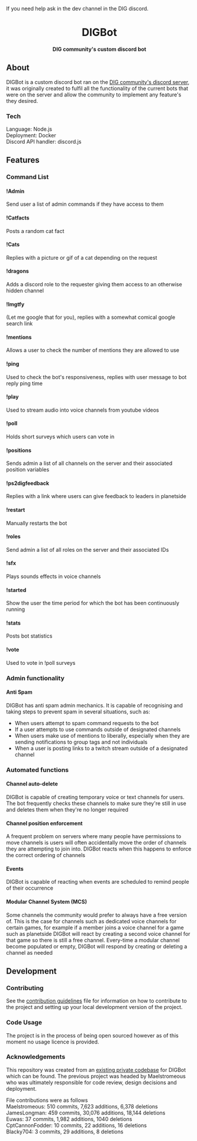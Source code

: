 If you need help ask in the dev channel in the DIG discord.

<div align="center">
    <h1>DIGBot</h1>
    <h4>DIG community's custom discord bot</h4>
</div>

## About

DIGBot is a custom discord bot ran on the [DIG community's discord server](https://discord.gg/cjQBNpc), it was originally created to fulfil all the functionality of the current bots that were on the server and allow the community to implement any feature's they desired.

### Tech

Language: Node.js  
Deployment: Docker  
Discord API handler: discord.js  

## Features

### Command List
#### !Admin
Send user a list of admin commands if they have access to them

#### !Catfacts
Posts a random cat fact

#### !Cats
Replies with a picture or gif of a cat depending on the request

#### !dragons
Adds a discord role to the requester giving them access to an otherwise hidden channel

#### !lmgtfy
(Let me google that for you), replies with a somewhat comical google search link

#### !mentions
Allows a user to check the number of mentions they are allowed to use

#### !ping
Used to check the bot's responsiveness, replies with user message to bot reply ping time

#### !play
Used to stream audio into voice channels from youtube videos

#### !poll
Holds short surveys which users can vote in

#### !positions
Sends admin a list of all channels on the server and their associated position variables

#### !ps2digfeedback
Replies with a link where users can give feedback to leaders in planetside

#### !restart
Manually restarts the bot

#### !roles
Send admin a list of all roles on the server and their associated IDs

#### !sfx
Plays sounds effects in voice channels

#### !started
Show the user the time period for which the bot has been continuously running

#### !stats
Posts bot statistics

#### !vote
Used to vote in !poll surveys

### Admin functionality

#### Anti Spam
DIGBot has anti spam admin mechanics. It is capable of recognising and taking steps to prevent spam in several situations, such as:
- When users attempt to spam command requests to the bot
- If a user attempts to use commands outside of designated channels
- When users make use of mentions to liberally, especially when they are sending notifications to group tags and not individuals
- When a user is posting links to a twitch stream outside of a designated channel

### Automated functions

#### Channel auto-delete
DIGBot is capable of creating temporary voice or text channels for users. The bot frequently checks these channels to make sure they're still in use and deletes them when they're no longer required

#### Channel position enforcement
A frequent problem on servers where many people have permissions to move channels is users will often accidentally move the order of channels they are attempting to join into. DIGBot reacts when this happens to enforce the correct ordering of channels

#### Events
DIGBot is capable of reacting when events are scheduled to remind people of their occurrence

#### Modular Channel System (MCS)
Some channels the community would prefer to always have a free version of. This is the case for channels such as dedicated voice channels for certain games, for example if a member joins a voice channel for a game such as planetside DIGBot will react by creating a second voice channel for that game so there is still a free channel. Every-time a modular channel become populated or empty, DIGBot will respond by creating or deleting a channel as needed


## Development

### Contributing

See the [contribution guidelines](CONTRIBUTING.md) file for information on how to contribute to the project and setting up your local development version of the project.

### Code Usage

The project is in the process of being open sourced however as of this moment no usage licence is provided.

### Acknowledgements

This repository was created from an [existing private codebase](https://github.com/JamesLongman/DIGBot/releases/tag/0.0.1) for DIGBot which can be found. The previous project was headed by Maelstromeous who was ultimately responsible for code review, design decisions and deployment.

File contributions were as follows  
Maelstromeous: 510 commits,  7,623 additions, 6,378 deletions  
JamesLongman: 459 commits, 30,076 additions, 18,144 deletions  
Euwas: 37 commits, 1,982 additions, 1040 deletions  
CptCannonFodder: 10 commits, 22 additions, 16 deletions  
Blacky704: 3 commits, 29 additions, 8 deletions  
